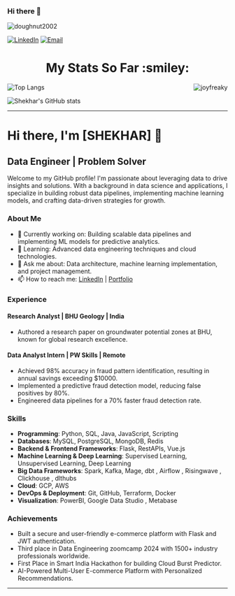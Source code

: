### Hi there 👋


<p align="left"> <img src="https://komarev.com/ghpvc/?username=doughnut2002&label=Profile%20views&color=0e75b6&style=flat" alt="doughnut2002" /> </p>

[![LinkedIn](https://img.shields.io/badge/LinkedIn-Connect-blue)](https://linkedin.com/in/doughnut2002)
[![Email](https://img.shields.io/badge/Email-Contact%20Me-green)](mailto:shekhar888700@gmail.com)

<h1 align="center">My Stats So Far  :smiley:</h1>
<p><img align="right" src="https://github-readme-streak-stats.herokuapp.com/?user=doughnut2002&" alt="joyfreaky" /></p>

![Top Langs](https://github-readme-stats.vercel.app/api/top-langs/?username=doughnut2002&size_weight=0.25&count_weight=0.75)

![Shekhar's GitHub stats](https://github-readme-stats.vercel.app/api?username=doughnut2002&hide=contribs,prs&show_icons=true)

---

# Hi there, I'm [SHEKHAR] 👋

## Data Engineer | Problem Solver

Welcome to my GitHub profile! I'm passionate about leveraging data to drive insights and solutions. With a background in data science and applications, I specialize in building robust data pipelines, implementing machine learning models, and crafting data-driven strategies for growth.

### About Me

- 🔭 Currently working on: Building scalable data pipelines and implementing ML models for predictive analytics.
- 🌱 Learning: Advanced data engineering techniques and cloud technologies.
- 💬 Ask me about: Data architecture, machine learning implementation, and project management.
- 📫 How to reach me: [LinkedIn](https://www.linkedin.com/in/doughnut2002) | [Portfolio](https://www.shekharsdataforge.myduarble.com)

### Experience

#### Research Analyst | BHU Geology | India
- Authored a research paper on groundwater potential zones at BHU, known for global research excellence.

#### Data Analyst Intern | PW Skills | Remote
- Achieved 98% accuracy in fraud pattern identification, resulting in annual savings exceeding $10000.
- Implemented a predictive fraud detection model, reducing false positives by 80%.
- Engineered data pipelines for a 70% faster fraud detection rate.

### Skills

- **Programming**: Python, SQL, Java, JavaScript, Scripting
- **Databases**: MySQL, PostgreSQL, MongoDB, Redis
- **Backend & Frontend Frameworks**: Flask, RestAPIs, Vue.js
- **Machine Learning & Deep Learning**: Supervised Learning, Unsupervised Learning, Deep Learning
- **Big Data Frameworks**: Spark, Kafka, Mage, dbt , Airflow , Risingwave , Clickhouse , dlthubs
- **Cloud**: GCP, AWS 
- **DevOps & Deployment**: Git, GitHub, Terraform, Docker
- **Visualization**: PowerBI, Google Data Studio , Metabase

### Achievements

- Built a secure and user-friendly e-commerce platform with Flask and JWT authentication.
- Third place in Data Engineering zoomcamp 2024 with 1500+ industry professionals worldwide.
- First Place in Smart India Hackathon for building Cloud Burst Predictor.
- AI-Powered Multi-User E-commerce Platform with Personalized Recommendations.



---

<!--
**doughnut2002/doughnut2002** is a ✨ _special_ ✨ repository because its `README.md` (this file) appears on your GitHub profile.

Here are some ideas to get you started:

- 🔭 I’m currently working on ...
- 🌱 I’m currently learning ...
- 👯 I’m looking to collaborate on ...
- 🤔 I’m looking for help with ...
- 💬 Ask me about ...
- 📫 How to reach me: ...
- 😄 Pronouns: ...
- ⚡ Fun fact: ...
-->
